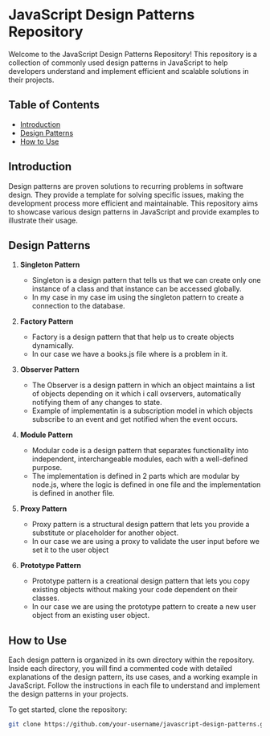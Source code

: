 # JavaScript Design Patterns Repository

Welcome to the JavaScript Design Patterns Repository! This repository is a collection of commonly used design patterns in JavaScript to help developers understand and implement efficient and scalable solutions in their projects.

## Table of Contents

- [Introduction](#introduction)
- [Design Patterns](#design-patterns)
- [How to Use](#how-to-use)

## Introduction

Design patterns are proven solutions to recurring problems in software design. They provide a template for solving specific issues, making the development process more efficient and maintainable. This repository aims to showcase various design patterns in JavaScript and provide examples to illustrate their usage.

## Design Patterns

1. **Singleton Pattern**
   - Singleton is a design pattern that tells us that we can create only one instance of a class and that instance can be accessed globally.
   - In my case in my case im using the singleton pattern to create a connection to the database.

2. **Factory Pattern**
   - Factory is a design pattern that that help us to create objects dynamically.
   - In our case we have a books.js file where is a problem in it.

3. **Observer Pattern**
   - The Observer is a design pattern in which an object maintains a list of objects depending on it which i call ovservers, automatically notifying them of any changes to state.
   - Example of implementatin is a subscription model in which objects subscribe to an event and get notified when the event occurs.

4. **Module Pattern**
   - Modular code is a design pattern that separates functionality into independent, interchangeable modules, each with a well-defined purpose.
   - The implementation is defined in 2 parts which are modular by node.js, where the logic is defined in one file and the implementation is defined in another file.
     
5. **Proxy Pattern**
   - Proxy pattern is a structural design pattern that lets you provide a substitute or placeholder for another object.
   - In our case we are using a proxy to validate the user input before we set it to the user object
    
5. **Prototype Pattern**
   - Prototype pattern is a creational design pattern that lets you copy existing objects without making your code dependent on their classes.
   - In our case we are using the prototype pattern to create a new user object from an existing user object.

## How to Use

Each design pattern is organized in its own directory within the repository. Inside each directory, you will find a commented code with detailed explanations of the design pattern, its use cases, and a working example in JavaScript. Follow the instructions in each file to understand and implement the design patterns in your projects.

To get started, clone the repository:

```bash
git clone https://github.com/your-username/javascript-design-patterns.git

